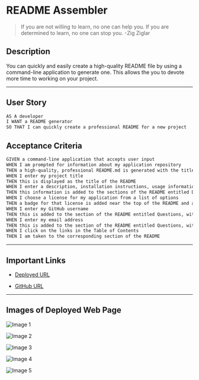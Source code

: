 # README Assembler

> If you are not willing to learn, no one can help you. If you are determined to learn, no one can stop you. -Zig Ziglar

## Description

You can quickly and easily create a high-quality README file by using a command-line application to generate one. This allows the you to devote more time to working on your project.

---

## User Story

```md
AS A developer
I WANT a README generator
SO THAT I can quickly create a professional README for a new project
```

## Acceptance Criteria

```md
GIVEN a command-line application that accepts user input
WHEN I am prompted for information about my application repository
THEN a high-quality, professional README.md is generated with the title of my project and sections entitled Description, Table of Contents, Installation, Usage, License, Contributing, Tests, and Questions
WHEN I enter my project title
THEN this is displayed as the title of the README
WHEN I enter a description, installation instructions, usage information, contribution guidelines, and test instructions
THEN this information is added to the sections of the README entitled Description, Installation, Usage, Contributing, and Tests
WHEN I choose a license for my application from a list of options
THEN a badge for that license is added near the top of the README and a notice is added to the section of the README entitled License that explains which license the application is covered under
WHEN I enter my GitHub username
THEN this is added to the section of the README entitled Questions, with a link to my GitHub profile
WHEN I enter my email address
THEN this is added to the section of the README entitled Questions, with instructions on how to reach me with additional questions
WHEN I click on the links in the Table of Contents
THEN I am taken to the corresponding section of the README
```

---



## Important Links

- [Deployed URL](https://caitlyn-griffing.github.io/readme-generator/)

- [GitHub URL](https://github.com/caitlyn-griffing/readme-generator)


---

## Images of Deployed Web Page


![Image 1](assets/images/tpSS1.png)

![Image 2](assets/images/tpSS2.png)

![Image 3](assets/images/tpSS3.png)

![Image 4](assets/images/tpSS4.png)

![Image 5](assets/images/tpSS5.png)

